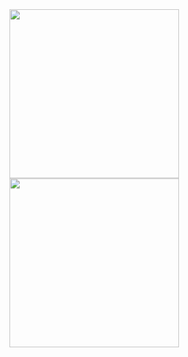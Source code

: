 <a href="https://github-readme-stats.vercel.app/api?username=babislzw&show_icons=true&theme=onedark">
  <img height=300 align="left" src="https://github-readme-stats.vercel.app/api?username=babislz&show_icons=true&theme=onedark" />

<a href="https://github-readme-stats.vercel.app/api/top-langs/?username=babislz&layout=compact&theme=gruvbox_light">
  <img height=300 align="left" src="https://github-readme-stats.vercel.app/api/top-langs/?username=babislz&layout=compact&theme=gruvbox_light" />

